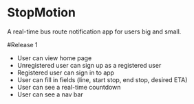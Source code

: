 StopMotion
==========

A real-time bus route notification app for users big and small.

#Release 1
* User can view home page
* Unregistered user can sign up as a registered user
* Registered user can sign in to app
* User can fill in fields (line, start stop, end stop, desired ETA)
* User can see a real-time countdown
* User can see a nav bar
